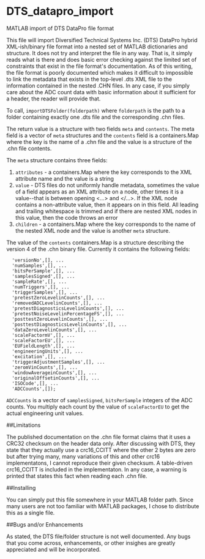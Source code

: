 # DTS_datapro_import
MATLAB import of DTS DataPro file format

This file will import Diversified Technical Systems Inc. (DTS) DataPro hybrid XML-ish/binary file format into a nested set of MATLAB dictionaries and structure. It does not try and interpret the file in any way. That is, it simply reads what is there and does basic error checking against the limited set of constraints that exist in the file format's documentation. As of this writing, the file format is poorly documented which makes it difficult to impossible to link the metadata that exists in the top-level .dts XML file to the information contained in the nested .CHN files. In any case, if you simply care about the ADC count data with basic information about it sufficient for a header, the reader will provide that.

To call,  `importDTSFolder(folderpath)` where `folderpath` is the path to a folder containing exactly one .dts file and the corresponding .chn files.

The return value is a structure with two fields `meta` and `contents`. The meta field is a vector of `meta` structures and the `contents` field is a containers.Map where the key is the name of a .chn file and the value is a structure of the .chn file contents. 

The `meta` structure contains three fields: 

1. `attributes` - a containers.Map where the key corresponds to the XML attribute name and the value is a string
2. `value` - DTS files do not uniformly handle metadata, sometimes the value of a field appears as an XML attribute on a node, other times it is a value--that is between opening <...> and </...>. If the XML node contains a non-attribute value, then it appears on in this field. All leading and trailing whitespace is trimmed and if there are nested XML nodes in this value, then the code throws an error
3. `children` - a containers.Map where the key corresponds to the name of the nested XML node and the value is another `meta` structure.

The value of the `contents` containers.Map is a structure describing the version 4 of the .chn binary file. Currently it contains the following fields:

```
  'versionNo',[], ...
  'numSamples',[], ...
  'bitsPerSample',[], ...
  'samplesSigned',[], ...
  'sampleRate',[], ...
  'numTriggers',[], ...
  'triggerSamples',[], ...
  'pretestZeroLevelinCounts',[], ...
  'removedADCLevelinCounts',[], ...
  'pretestDiagnosticsLevelinCounts',[], ...
  'pretestNoiseLevelinPercentageFS',[], ...
  'posttestZeroLevelinCounts',[], ...
  'posttestDiagnosticsLevelinCounts',[], ...
  'dataZeroLevelinCounts',[], ...
  'scaleFactormV',[], ...
  'scaleFactorEU',[], ...
  'EUFieldLength',[], ...
  'engineeringUnits',[], ...
  'excitation',[], ...
  'triggerAdjustmentSamples',[], ...
  'zeromVinCounts',[], ...
  'windowAverageinCounts',[], ...
  'originalOffsetinCounts',[], ...
  'ISOCode',[], ...
  'ADCCounts',[]);
```

`ADCCounts` is a vector of `samplesSigned`, `bitsPerSample` integers of the ADC counts. You multiply each count by the value of `scaleFactorEU` to get the actual engineering unit values.

##Limitations

The published documentation on the .chn file format claims that it uses a CRC32 checksum on the header data only. After discussing with DTS, they state that they actually use a crc16_CCITT where the other 2 bytes are zero but after trying many, many variations of this and other crc16 implementatons, I cannot reproduce their given checksum. A table-driven crc16_CCITT is included in the implementaton. In any case, a warning is printed that states this fact when reading each .chn file.

##Installing

You can simply put this file somewhere in your MATLAB folder path. Since many users are not too familiar with MATLAB packages, I chose to distribute this as a single file.

##Bugs and/or Enhancements

As stated, the DTS file/folder structure is not well documented. Any bugs that you come across, enhancements, or other insighes are greatly appreciated and will be incorporated.
